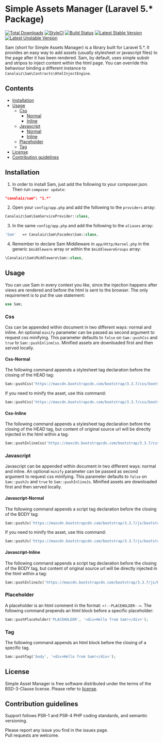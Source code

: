 # Simple Assets Manager (Laravel 5.* Package)
[![Total Downloads](https://poser.pugx.org/canalaiz/sam/downloads)](https://packagist.org/packages/canalaiz/sam)
[![StyleCI](https://styleci.io/repos/73827252/shield?branch=master)](https://styleci.io/repos/73827252)
[![Build Status](https://travis-ci.org/canalaiz/sam.svg?branch=master)](https://travis-ci.org/canalaiz/sam)
[![Latest Stable Version](https://poser.pugx.org/canalaiz/sam/v/stable)](https://packagist.org/packages/canalaiz/sam)
[![Latest Unstable Version](https://poser.pugx.org/canalaiz/sam/v/unstable)](https://packagist.org/packages/canalaiz/sam)

Sam (short for Simple Assets Manager) is a library built for Laravel 5.*. It provides an easy way to add assets (usually stylesheet or javascript files) to the page after it has been rendered.
Sam, by default, uses simple substr and stripos to inject content within the html page. You can override this behaviour binding a different instance to ```Canalaiz\Sam\Contracts\HtmlInjectEngine```.

## Contents

- [Installation](#installation)
- [Usage](#usage)
    - [Css](#css)
      - [Normal](#css-normal)
      - [Inline](#css-inline)
    - [Javascript](#javascript)
      - [Normal](#javascript-normal)
      - [Inline](#javascript-inline)
    - [Placeholder](#placeholder)
    - [Tag](#tag)
- [License](#license)
- [Contribution guidelines](#contribution-guidelines)

## Installation

1) In order to install Sam, just add the following to your composer.json. Then run `composer update`:

```json
"canalaiz/sam": "1.*"
```

2) Open your `config/app.php` and add the following to the `providers` array:

```php
Canalaiz\Sam\SamServiceProvider::class,
```

3) In the same `config/app.php` and add the following to the `aliases` array: 

```php
'Sam'   => Canalaiz\Sam\Facades\Sam::class,
```

4) Remember to declare Sam Middleware in `app/Http/Kernel.php` in the generic `$middleware` array or within the `$middlewareGroups` array: 

```php
\Canalaiz\Sam\Middleware\Sam::class,
```

## Usage

You can use Sam in every context you like, since the injection happens after views are rendered and before the html is sent to the browser.
The only requirement is to put the use statement:

```php
use Sam;
```

### Css

Css can be appended within document in two different ways: normal and inline. An optional `minify` parameter can be passed as second argument to request css minifying. This parameter defaults to `false` on `Sam::pushCss` and `true` to `Sam::pushInlineCss`. Minified assets are downloaded first and then served locally.

#### Css-Normal
The following command appends a stylesheet tag declaration before the closing of the HEAD tag:

```php
Sam::pushCss('https://maxcdn.bootstrapcdn.com/bootstrap/3.3.7/css/bootstrap.min.css');
```

If you need to minify the asset, use this command:

```php
Sam::pushCss('https://maxcdn.bootstrapcdn.com/bootstrap/3.3.7/css/bootstrap.min.css', true);
```

#### Css-Inline
The following command appends a stylesheet tag declaration before the closing of the HEAD tag, but content of original source url will be directly injected in the html within a tag:

```php
Sam::pushInlineCss('https://maxcdn.bootstrapcdn.com/bootstrap/3.3.7/css/bootstrap.min.css');
```

### Javascript 

Javascript can be appended within document in two different ways: normal and inline. An optional `minify` parameter can be passed as second argument to request css minifying. This parameter defaults to `false` on `Sam::pushJs` and `true` to `Sam::pushInlineJs`. Minified assets are downloaded first and then served locally.

#### Javascript-Normal
The following command appends a script tag declaration before the closing of the BODY tag:

```php
Sam::pushJs('https://maxcdn.bootstrapcdn.com/bootstrap/3.3.7/js/bootstrap.min.js');
```

If you need to minify the asset, use this command:

```php
Sam::pushJs('https://maxcdn.bootstrapcdn.com/bootstrap/3.3.7/js/bootstrap.min.js', true);
```

#### Javascript-Inline
The following command appends a script tag declaration before the closing of the BODY tag, but content of original source url will be directly injected in the html within a tag:

```php
Sam::pushInlineJs('https://maxcdn.bootstrapcdn.com/bootstrap/3.3.7/js/bootstrap.min.js');
```

### Placeholder

A placeholder is an html comment in the format: ```<!--PLACEHOLDER-->```. The following command prepends an html block before a specific placeholder:

```php
Sam::pushPlaceholder('PLACEHOLDER', '<div>Hello from Sam!</div>');
```

### Tag 

The following command appends an html block before the closing of a specific tag.

```php
Sam::pushTag('body', '<div>Hello from Sam!</div>');
```

## License

Simple Asset Manager is free software distributed under the terms of the BSD-3-Clause license. Please refer to [license](LICENSE). 

## Contribution guidelines

Support follows PSR-1 and PSR-4 PHP coding standards, and semantic versioning.

Please report any issue you find in the issues page.  
Pull requests are welcome.